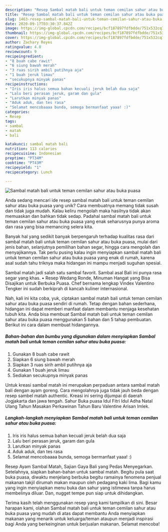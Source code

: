 ```yaml
---
description: "Resep Sambal matah bali untuk teman cemilan sahur atau buka puasa Anti Gagal"
title: "Resep Sambal matah bali untuk teman cemilan sahur atau buka puasa Anti Gagal"
slug: 1463-resep-sambal-matah-bali-untuk-teman-cemilan-sahur-atau-buka-puasa-anti-gagal
date: 2020-09-17T03:30:37.842Z
image: https://img-global.cpcdn.com/recipes/bcf187897fdfbdde/751x532cq70/sambal-matah-bali-untuk-teman-cemilan-sahur-atau-buka-puasa-foto-resep-utama.jpg
thumbnail: https://img-global.cpcdn.com/recipes/bcf187897fdfbdde/751x532cq70/sambal-matah-bali-untuk-teman-cemilan-sahur-atau-buka-puasa-foto-resep-utama.jpg
cover: https://img-global.cpcdn.com/recipes/bcf187897fdfbdde/751x532cq70/sambal-matah-bali-untuk-teman-cemilan-sahur-atau-buka-puasa-foto-resep-utama.jpg
author: Zachary Reyes
ratingvalue: 4.8
reviewcount: 9
recipeingredient:
- "8 buah cabe rawit"
- "6 siung bawah merah"
- "3 ruas sirih ambil putihnya aja"
- "1 buah jeruk limau"
- "secukupnya minyak panas"
recipeinstructions:
- "Iris iris halus semua bahan kecuali jeruk belah dua saja"
- "Lalu beri perasan jeruk, garam dan gula"
- "Larutkan minyak panas"
- "Aduk aduk, dan tes rasa"
- "Selamat mencobaaaa bunda, semoga bermanfaat yaaa! :)"
categories:
- Resep
tags:
- sambal
- matah
- bali

katakunci: sambal matah bali 
nutrition: 113 calories
recipecuisine: Indonesian
preptime: "PT34M"
cooktime: "PT43M"
recipeyield: "1"
recipecategory: Lunch

---
```



![Sambal matah bali untuk teman cemilan sahur atau buka puasa](https://img-global.cpcdn.com/recipes/bcf187897fdfbdde/751x532cq70/sambal-matah-bali-untuk-teman-cemilan-sahur-atau-buka-puasa-foto-resep-utama.jpg)

Anda sedang mencari ide resep sambal matah bali untuk teman cemilan sahur atau buka puasa yang unik? Cara membuatnya memang tidak susah dan tidak juga mudah. Kalau keliru mengolah maka hasilnya tidak akan memuaskan dan bahkan tidak sedap. Padahal sambal matah bali untuk teman cemilan sahur atau buka puasa yang enak seharusnya punya aroma dan rasa yang bisa memancing selera kita.

Banyak hal yang sedikit banyak berpengaruh terhadap kualitas rasa dari sambal matah bali untuk teman cemilan sahur atau buka puasa, mulai dari jenis bahan, selanjutnya pemilihan bahan segar, hingga cara mengolah dan menyajikannya. Tak perlu pusing kalau ingin menyiapkan sambal matah bali untuk teman cemilan sahur atau buka puasa yang enak di rumah, karena asal sudah tahu triknya maka hidangan ini mampu menjadi suguhan spesial.

Sambal matah jadi salah satu sambal favorit. Sambal asal Bali ini punya rasa segar yang khas. • Resep Wedang Ronde, Minuman Hangat yang Bisa Disajikan untuk Berbuka Puasa. Chef bernama lengkap Vindex Valentino Tengker ini sudah berkiprah di kancah kuliner internasional.


Nah, kali ini kita coba, yuk, ciptakan sambal matah bali untuk teman cemilan sahur atau buka puasa sendiri di rumah. Tetap dengan bahan sederhana, hidangan ini dapat memberi manfaat dalam membantu menjaga kesehatan tubuh kita. Anda bisa membuat Sambal matah bali untuk teman cemilan sahur atau buka puasa menggunakan 5 bahan dan 5 tahap pembuatan. Berikut ini cara dalam membuat hidangannya.

<!--inarticleads1-->

##### Bahan-bahan dan bumbu yang digunakan dalam menyiapkan Sambal matah bali untuk teman cemilan sahur atau buka puasa:

1. Gunakan 8 buah cabe rawit
1. Siapkan 6 siung bawah merah
1. Siapkan 3 ruas sirih ambil putihnya aja
1. Gunakan 1 buah jeruk limau
1. Sediakan secukupnya minyak panas


Untuk kreasi sambal matah ini merupakan perpaduan antara sambal matah bali dengan ayam goreng. Cara mengolahnya juga tidak jauh beda dengan resep sambel matah authentic. Kreasi ini sering dijumpai di daerah Jogjakarta dan jawa tengah. Sahur Buka puasa Idul Fitri Idul Adha Natal Ulang Tahun Masakan Perkawinan Tahun Baru Valentine Arisan Imlek. 

<!--inarticleads2-->

##### Langkah-langkah menyiapkan Sambal matah bali untuk teman cemilan sahur atau buka puasa:

1. Iris iris halus semua bahan kecuali jeruk belah dua saja
1. Lalu beri perasan jeruk, garam dan gula
1. Larutkan minyak panas
1. Aduk aduk, dan tes rasa
1. Selamat mencobaaaa bunda, semoga bermanfaat yaaa! :)


Resep Ayam Sambal Matah, Sajian Gaya Bali yang Pedas Menyegarkan. Setelahnya, siapkan bahan-bahan untuk sambal matah. Begitu pula saat buka puasa, diwaktu menjelang berbuka begitu ramainya fenomena penjual makanan takjil dirumah makan maupun oleh pedagang kaki lima. Bagi kamu yang ingin menyiapkan menu buka dan sahur yang istimewa tanpa harus membelinya diluar. Dan, nugget tempe pun siap untuk dihidangkan. 

Terima kasih telah menggunakan resep yang kami tampilkan di sini. Besar harapan kami, olahan Sambal matah bali untuk teman cemilan sahur atau buka puasa yang mudah di atas dapat membantu Anda menyiapkan makanan yang menarik untuk keluarga/teman ataupun menjadi inspirasi bagi Anda yang berkeinginan untuk berjualan makanan. Selamat mencoba!
